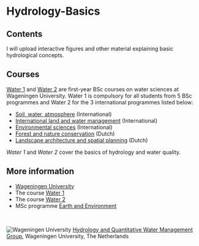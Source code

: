 # Hydrology-Basics


## Contents

I will upload interactive figures and other material explaining basic hydrological concepts.


## Courses

[Water 1](https://ssc.wur.nl/Handbook/Course/HWM-10303) and [Water 2](https://ssc.wur.nl/Handbook/Course/AEW-23803) are first-year BSc courses on water sciences at Wageningen University. Water 1 is compulsory for all students from 5 BSc programmes and Water 2 for the 3 international programmes listed below: 
- [Soil, water, atmosphere](https://www.wur.nl/en/Education-Programmes/Bachelor/bsc-programmes/bsc-soil-water-and-atmosphere.htm) (International)
- [International land and water management](https://www.wur.nl/en/Education-Programmes/Bachelor/bsc-programmes/bsc-international-land-and-water-management.htm) (International)
- [Environmental sciences](https://www.wur.nl/en/Education-Programmes/Bachelor/bsc-programmes/bsc-environmental-sciences.htm) (International) 
- [Forest and nature conservation](http://www.wur.nl/nl/Onderwijs-Opleidingen/Bachelor/BSc-opleidingen/BSc-Bos-en-Natuurbeheer.htm) (Dutch)
- [Landscape architecture and spatial planning](http://www.wur.nl/nl/Onderwijs-Opleidingen/Bachelor/BSc-opleidingen/BSc-Landschapsarchitectuur-en-Ruimtelijke-Planning.htm) (Dutch)

*Water 1* and *Water 2* cover the basics of hydrology and water quality. 


## More information

- [Wageningen University](http://www.wageningenur.nl/en.htm)
- The course [Water 1](https://ssc.wur.nl/Studiegids/Vak/HWM-10303)
- The course [Water 2](https://ssc.wur.nl/Studiegids/Vak/AEW-23803)
- MSc programme [Earth and Environment](http://www.wageningenur.nl/en/Education-Programmes/prospective-master-students/MSc-programmes/MSc-Earth-and-Environment.htm)

<br>

![Wageningen University](https://github.com/ClaudiaBrauer/WALRUS/documentation/figures/wu.png)
[Hydrology and Quantitative Water Management Group](https://www.hwm.wur.nl), Wageningen University, The Netherlands
